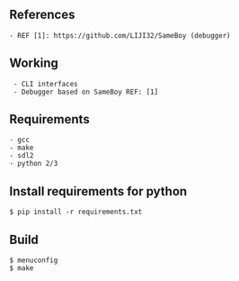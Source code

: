 ## References
~~~
- REF [1]: https://github.com/LIJI32/SameBoy (debugger)
~~~

## Working
~~~
 - CLI interfaces
 - Debugger based on SameBoy REF: [1]
~~~

## Requirements
	- gcc
	- make
	- sdl2
	- python 2/3

## Install requirements for python
~~~
$ pip install -r requirements.txt
~~~

## Build
~~~
$ menuconfig
$ make
~~~
